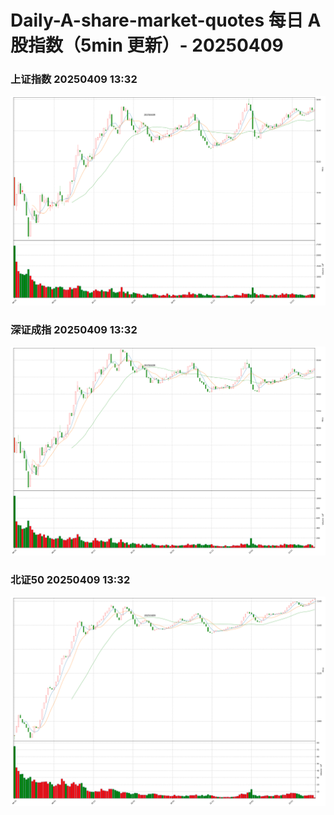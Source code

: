
# Daily-A-share-market-quotes 每日 A 股指数（5min 更新）- 20250409

### 上证指数 20250409 13:32
![](./fig/2025/4/20250409-sh000001.png)

### 深证成指 20250409 13:32
![](./fig/2025/4/20250409-sz399001.png)

### 北证50 20250409 13:32
![](./fig/2025/4/20250409-bj899050.png)
